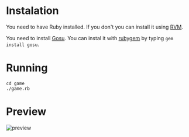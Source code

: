 # Instalation

You need to have Ruby installed. If you don't you can install it using [RVM](https://rvm.io/rvm/install).

You need to install [Gosu](http://www.libgosu.org/). You can instal it with [rubygem](http://rubygems.org/) by typing `gem install gosu`.

# Running

```
cd game
./game.rb
```

# Preview

![preview](https://raw.github.com/xpac27/theBlueLotus/master/preview.png)